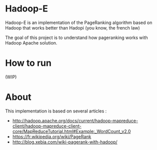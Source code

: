 # Hadoop-E
Hadoop-E is an implementation of the PageRanking algorithm based on Hadoop that works better than Hadopi (you know, the french law)

The goal of this project is to understand how pageranking works with Hadoop Apache solution.
# How to run
(WIP)

# About
This implementation is based on several articles :
* http://hadoop.apache.org/docs/current/hadoop-mapreduce-client/hadoop-mapreduce-client-core/MapReduceTutorial.html#Example:_WordCount_v2.0
* https://fr.wikipedia.org/wiki/PageRank
* http://blog.xebia.com/wiki-pagerank-with-hadoop/
